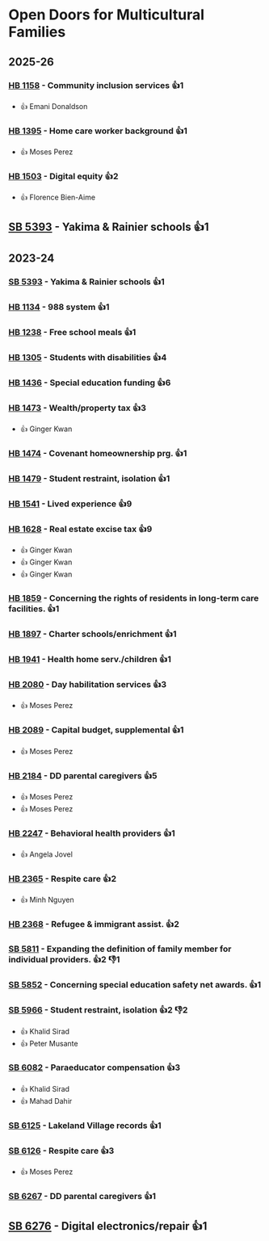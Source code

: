 # Open Doors for Multicultural Families
## 2025-26

### [HB 1158](/bill/2025-26/hb/1158/) - Community inclusion services 👍1  
* 👍 Emani Donaldson

### [HB 1395](/bill/2025-26/hb/1395/) - Home care worker background 👍1  
* 👍 Moses Perez

### [HB 1503](/bill/2025-26/hb/1503/) - Digital equity 👍2  
* 👍 Florence Bien-Aime

## [SB 5393](/bill/2025-26/sb/5393/) - Yakima & Rainier schools 👍1  

## 2023-24

### [SB 5393](/bill/2023-24/sb/5393/) - Yakima & Rainier schools 👍1  

### [HB 1134](/bill/2023-24/hb/1134/) - 988 system 👍1  

### [HB 1238](/bill/2023-24/hb/1238/) - Free school meals 👍1  

### [HB 1305](/bill/2023-24/hb/1305/) - Students with disabilities 👍4  

### [HB 1436](/bill/2023-24/hb/1436/) - Special education funding 👍6  

### [HB 1473](/bill/2023-24/hb/1473/) - Wealth/property tax 👍3  
* 👍 Ginger Kwan

### [HB 1474](/bill/2023-24/hb/1474/) - Covenant homeownership prg. 👍1  

### [HB 1479](/bill/2023-24/hb/1479/) - Student restraint, isolation 👍1  

### [HB 1541](/bill/2023-24/hb/1541/) - Lived experience 👍9  

### [HB 1628](/bill/2023-24/hb/1628/) - Real estate excise tax 👍9  
* 👍 Ginger Kwan
* 👍 Ginger Kwan
* 👍 Ginger Kwan

### [HB 1859](/bill/2023-24/hb/1859/) - Concerning the rights of residents in long-term care facilities. 👍1  

### [HB 1897](/bill/2023-24/hb/1897/) - Charter schools/enrichment 👍1  

### [HB 1941](/bill/2023-24/hb/1941/) - Health home serv./children 👍1  

### [HB 2080](/bill/2023-24/hb/2080/) - Day habilitation services 👍3  
* 👍 Moses Perez

### [HB 2089](/bill/2023-24/hb/2089/) - Capital budget, supplemental 👍1  
* 👍 Moses Perez

### [HB 2184](/bill/2023-24/hb/2184/) - DD parental caregivers 👍5  
* 👍 Moses Perez
* 👍 Moses Perez

### [HB 2247](/bill/2023-24/hb/2247/) - Behavioral health providers 👍1  
* 👍 Angela Jovel

### [HB 2365](/bill/2023-24/hb/2365/) - Respite care 👍2  
* 👍 Minh Nguyen

### [HB 2368](/bill/2023-24/hb/2368/) - Refugee & immigrant assist. 👍2  

### [SB 5811](/bill/2023-24/sb/5811/) - Expanding the definition of family member for individual providers. 👍2 👎1 

### [SB 5852](/bill/2023-24/sb/5852/) - Concerning special education safety net awards. 👍1  

### [SB 5966](/bill/2023-24/sb/5966/) - Student restraint, isolation 👍2 👎2 
* 👍 Khalid Sirad
* 👍 Peter Musante

### [SB 6082](/bill/2023-24/sb/6082/) - Paraeducator compensation 👍3  
* 👍 Khalid Sirad
* 👍 Mahad Dahir

### [SB 6125](/bill/2023-24/sb/6125/) - Lakeland Village records 👍1  

### [SB 6126](/bill/2023-24/sb/6126/) - Respite care 👍3  
* 👍 Moses Perez

### [SB 6267](/bill/2023-24/sb/6267/) - DD parental caregivers 👍1  

## [SB 6276](/bill/2023-24/sb/6276/) - Digital electronics/repair 👍1  
